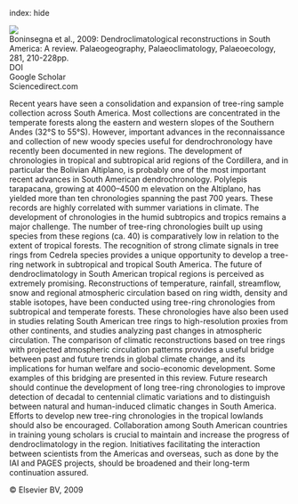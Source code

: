 index: hide

<div class="Citation">
    <div class="Citation-thumb CitationThumb-linked"  data-href="https://doi.org/10.1016/j.palaeo.2009.07.020">
      <img src="https://static.claimspace.cloud/climate-study-static/refs/thumbs/5/Boninsegna_et_al_2009-thumb.png" />
    </div>

  <div class="Citation-body">
    <div class="Citation-text">Boninsegna et al., 2009: Dendroclimatological reconstructions in South America: A review. <span class="Article-journal">Palaeogeography, Palaeoclimatology, Palaeoecology, </span><span class="Article-volume">281, </span>210-228pp.</div>
    <div class="Citation-links">
      <div class="CitationLink" data-href="https://doi.org/10.1016/j.palaeo.2009.07.020">
        <div class="CitationLink-icon CitationLink-Doi"></div>
        <div class="CitationLink-text">DOI</div>
      </div>
      <div class="CitationLink" data-href="https://scholar.google.com/scholar?q=10.1016/j.palaeo.2009.07.020">
        <div class="CitationLink-icon CitationLink-Scholar"></div>
        <div class="CitationLink-text">Google Scholar</div>
      </div>
      <div class="CitationLink" data-href="http://www.sciencedirect.com/science/article/pii/S0031018209003253">
        <div class="CitationLink-icon CitationLink-Publisher"></div>
        <div class="CitationLink-text">Sciencedirect.com</div>
      </div>
    </div>
  </div>
</div>

Recent years have seen a consolidation and expansion of tree-ring sample collection across South America. Most collections are concentrated in the temperate forests along the eastern and western slopes of the Southern Andes (32°S to 55°S). However, important advances in the reconnaissance and collection of new woody species useful for dendrochronology have recently been documented in new regions. The development of chronologies in tropical and subtropical arid regions of the Cordillera, and in particular the Bolivian Altiplano, is probably one of the most important recent advances in South American dendrochronology. Polylepis tarapacana, growing at 4000–4500 m elevation on the Altiplano, has yielded more than ten chronologies spanning the past 700 years. These records are highly correlated with summer variations in climate. The development of chronologies in the humid subtropics and tropics remains a major challenge. The number of tree-ring chronologies built up using species from these regions (ca. 40) is comparatively low in relation to the extent of tropical forests. The recognition of strong climate signals in tree rings from Cedrela species provides a unique opportunity to develop a tree-ring network in subtropical and tropical South America. The future of dendroclimatology in South American tropical regions is perceived as extremely promising.                   Reconstructions of temperature, rainfall, streamflow, snow and regional atmospheric circulation based on ring width, density and stable isotopes, have been conducted using tree-ring chronologies from subtropical and temperate forests. These chronologies have also been used in studies relating South American tree rings to high-resolution proxies from other continents, and studies analyzing past changes in atmospheric circulation. The comparison of climatic reconstructions based on tree rings with projected atmospheric circulation patterns provides a useful bridge between past and future trends in global climate change, and its implications for human welfare and socio-economic development. Some examples of this bridging are presented in this review.                   Future research should continue the development of long tree-ring chronologies to improve detection of decadal to centennial climatic variations and to distinguish between natural and human-induced climatic changes in South America. Efforts to develop new tree-ring chronologies in the tropical lowlands should also be encouraged. Collaboration among South American countries in training young scholars is crucial to maintain and increase the progress of dendroclimatology in the region. Initiatives facilitating the interaction between scientists from the Americas and overseas, such as done by the IAI and PAGES projects, should be broadened and their long-term continuation assured.

<div class="Citation-copy">
&copy; Elsevier BV, 2009
</div>